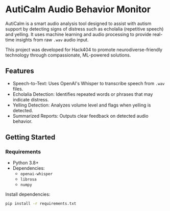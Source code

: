 # AutiCalm Audio Behavior Monitor

AutiCalm is a smart audio analysis tool designed to assist with autism support by detecting signs of distress such as echolalia (repetitive speech) and yelling. It uses machine learning and audio processing to provide real-time insights from raw `.wav` audio input.

This project was developed for Hack404 to promote neurodiverse-friendly technology through compassionate, ML-powered solutions.

## Features

- Speech-to-Text: Uses OpenAI's Whisper to transcribe speech from `.wav` files.
- Echolalia Detection: Identifies repeated words or phrases that may indicate distress.
- Yelling Detection: Analyzes volume level and flags when yelling is detected.
- Summarized Reports: Outputs clear feedback on detected audio behavior.

## Getting Started

### Requirements

- Python 3.8+
- Dependencies:
  - `openai-whisper`
  - `librosa`
  - `numpy`

Install dependencies:

```bash
pip install -r requirements.txt
```
